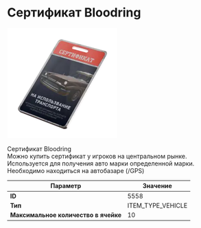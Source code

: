 # Сертификат Bloodring

![Item Image](../img/5558.webp?raw=true)

Сертификат Bloodring<br>Можно купить сертификат у игроков на центральном рынке.<br>Используется для получения авто марки определенной марки.<br>Необходимо находиться на автобазаре (/GPS)


| Параметр | Значение |
|----------|----------|
| **ID** | 5558 |
| **Тип** | ITEM_TYPE_VEHICLE |
| **Максимальное количество в ячейке** | 10 |

